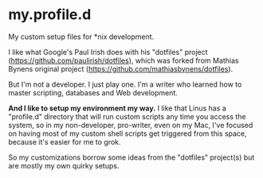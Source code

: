 my.profile.d
============

My custom setup files for *nix development.

I like what Google's Paul Irish does with his "dotfiles" project (https://github.com/paulirish/dotfiles), which was forked from Mathias Bynens original project (https://github.com/mathiasbynens/dotfiles).

But I'm not a developer. I just play one. I'm a writer who learned how to master scripting, databases and Web development.

**And I like to setup my environment my way.** I like that Linus has a "profile.d" directory that will run custom scripts any time you access the system, so in my non-developer, pro-writer, even on my Mac, I've focused on having most of my custom shell scripts get triggered from this space, because it's easier for me to grok.

So my customizations borrow some ideas from the "dotfiles" project(s) but are mostly my own quirky setups.

